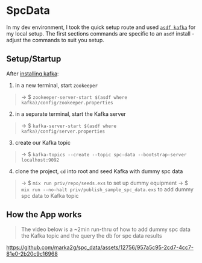 # SpcData

In my dev environment, I took the quick setup route and used [`asdf kafka`](https://github.com/ueisele/asdf-kafka) for my local setup. The first sections commands are specific to an `asdf` install - adjust the commands to suit you setup.

## Setup/Startup
After [installing kafka](https://kafka.apache.org/quickstart):
1. in a new terminal, start `zookeeper`
>→ $ `zookeeper-server-start $(asdf where kafka)/config/zookeeper.properties`
2. in a separate terminal, start the Kafka server
>→ $ `kafka-server-start $(asdf where kafka)/config/server.properties`
3. create our Kafka topic
>→ $ `kafka-topics --create --topic spc-data --bootstrap-server localhost:9092`
4. clone the project, `cd` into root and seed Kafka with dummy spc data
>→ $ `mix run priv/repo/seeds.exs` to set up dummy equipment
>→ $ `mix run --no-halt priv/publish_sample_spc_data.exs` to add dummy spc data to Kafka topic

## How the App works
> The video below is a ~2min run-thru of how to add dummy spc data the Kafka topic and the query the db for spc data results


https://github.com/marka2g/spc_data/assets/12756/957a5c95-2cd7-4cc7-81e0-2b20c9c16968

